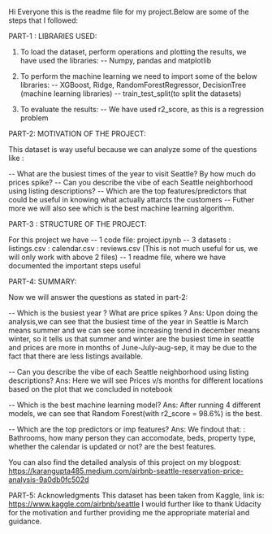 Hi Everyone this is the readme file for my project.Below are some of the steps that I followed:

PART-1 : LIBRARIES USED:

1. To load the dataset, perform operations and plotting the results, we have used the libraries:
-- Numpy, pandas and matplotlib

2. To perform the machine learning we need to import some of the below libraries:
-- XGBoost, Ridge, RandomForestRegressor, DecisionTree (machine learning libraries)
-- train_test_split(to split the datasets)

3. To evaluate the results:
-- We have used r2_score, as this is a regression problem

PART-2: MOTIVATION OF THE PROJECT:

This dataset is way useful because we can analyze some of the questions like :

-- What are the busiest times of the year to visit Seattle? By how much do prices spike?
-- Can you describe the vibe of each Seattle neighborhood using listing descriptions?
-- Which are the top features/predictors that could be useful in knowing what actually attarcts the customers
-- Futher more we will also see which is the best machine learning algorithm.

PART-3 : STRUCTURE OF THE PROJECT:

For this project we have -- 1 code file: project.ipynb
                         -- 3 datasets : listings.csv
                                       : calendar.csv
                                       : reviews.csv (This is not much useful for us, we will only work with above 2 files)
                         -- 1 readme file, where we have documented the important steps useful
                         
PART-4: SUMMARY:

Now we will answer the questions as stated in part-2:

-- Which is the busiest year ? What are price spikes ?
Ans:  Upon doing the analysis,we can see that the busiest time of the year in Seattle is March means summer and we can see some increasing trend in december means winter, so it tells us that summer and winter are the busiest time in seattle and prices are more in months of June-July-aug-sep, it may be due to the fact that there are less listings available.

-- Can you describe the vibe of each Seattle neighborhood using listing descriptions?
Ans: Here we will see Prices v/s months for different locations based on the plot that we concluded in notebook

-- Which is the best machine learning model?
Ans: After running 4 different models, we can see that Random Forest(with r2_score = 98.6%) is the best.

-- Which are the top predictors or imp features?
Ans: We findout that: : Bathrooms, how many person they can accomodate, beds, property type, whether the calendar is updated or not? are the best features.

You can also find the detailed analysis of this project on my blogpost: https://karangupta485.medium.com/airbnb-seattle-reservation-price-analysis-9a0db0fc502d

PART-5: Acknowledgments
This dataset has been taken from Kaggle, link is: https://www.kaggle.com/airbnb/seattle
I would further like to thank Udacity for the motivation and further providing me the appropriate material and guidance.
